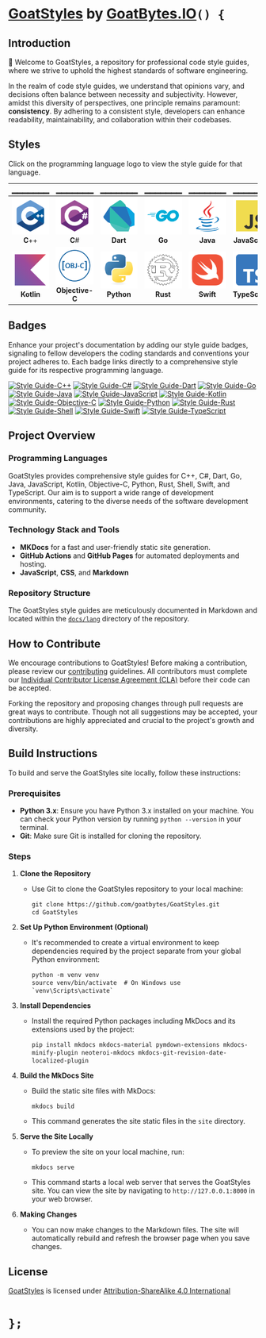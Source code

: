 # [GoatStyles][GS] by [GoatBytes.IO][GB]`() {`

## Introduction

:wave: Welcome to GoatStyles, a repository for professional code style guides, where we strive to
uphold the highest standards of software engineering.

In the realm of code style guides, we understand that opinions vary, and decisions often balance
between necessity and subjectivity. However, amidst this diversity of perspectives, one principle
remains paramount: __consistency__. By adhering to a consistent style, developers can enhance
readability, maintainability, and collaboration within their codebases.

## Styles

Click on the programming language logo to view the style guide for that language.

|                    ▁▁▁▁▁▁▁                     |                              ▁▁▁▁▁▁▁                               |                    ▁▁▁▁▁▁▁                     |                ▁▁▁▁▁▁▁                 |                  ▁▁▁▁▁▁▁                   |                            ▁▁▁▁▁▁▁                             |
|:----------------------------------------------:|:------------------------------------------------------------------:|:----------------------------------------------:|:--------------------------------------:|:------------------------------------------:|:--------------------------------------------------------------:|
|       [![C++][CPP_Logo]][CPP]<br>**C**++       |               [![C#][CSharp_Logo]][CSharp]<br>**C**#               |     [![Dart][Dart_Logo]][Dart]<br>**Dart**     |     [![Go][Go_Logo]][Go]<br>**Go**     |   [![Java][Java_Logo]][Java]<br>**Java**   | [![JavaScript][JavaScript_Logo]][JavaScript]<br>**JavaScript** |
| [![Kotlin][Kotlin_Logo]][Kotlin]<br>**Kotlin** | [![Objective-C][Objective-C_Logo]][Objective-C]<br>**Objective-C** | [![Python][Python_Logo]][Python]<br>**Python** | [![Rust][Rust_Logo]][Rust]<br>**Rust** | [![Swift][Swift_Logo]][Swift]<br>**Swift** | [![TypeScript][TypeScript_Logo]][TypeScript]<br>**TypeScript** |

## Badges

Enhance your project's documentation by adding our style guide badges, signaling to fellow
developers the coding standards and conventions your project adheres to. Each badge links directly
to a comprehensive style guide for its respective programming language.

[![Style Guide-C++](https://img.shields.io/badge/Style%20Guide-C++-00599C.svg?style=flat&labelColor=black&color=00599C&logo=cplusplus)](https://styles.goatbytes.io/lang/cpp)
[![Style Guide-C#](https://img.shields.io/badge/Style%20Guide-C%23-178600.svg?style=flat&labelColor=black&color=178600&logo=csharp)](https://styles.goatbytes.io/lang/csharp)
[![Style Guide-Dart](https://img.shields.io/badge/Style%20Guide-Dart-00B4AB.svg?style=flat&labelColor=black&color=00B4AB&logo=dart)](https://styles.goatbytes.io/lang/dart)
[![Style Guide-Go](https://img.shields.io/badge/Style%20Guide-Go-00ADD8.svg?style=flat&labelColor=black&color=00ADD8&logo=go)](https://styles.goatbytes.io/lang/go)
[![Style Guide-Java](https://img.shields.io/badge/Style%20Guide-Java-ED8B00.svg?style=flat&labelColor=black&color=ED8B00&logo=java)](https://styles.goatbytes.io/lang/java)
[![Style Guide-JavaScript](https://img.shields.io/badge/Style%20Guide-JavaScript-F0DB4F.svg?style=flat&labelColor=black&color=F0DB4F&logo=javascript)](https://styles.goatbytes.io/lang/javascript)
[![Style Guide-Kotlin](https://img.shields.io/badge/Style%20Guide-Kotlin-7F52FF.svg?style=flat&labelColor=black&color=7F52FF&logo=kotlin)](https://styles.goatbytes.io/lang/kotlin)
[![Style Guide-Objective-C](https://img.shields.io/badge/Style%20Guide-Objective--C-438EFF.svg?style=flat&labelColor=black&color=438EFF)](https://styles.goatbytes.io/lang/objective-c)
[![Style Guide-Python](https://img.shields.io/badge/Style%20Guide-Python-3776AB.svg?style=flat&labelColor=black&color=3776AB&logo=python)](https://styles.goatbytes.io/lang/python)
[![Style Guide-Rust](https://img.shields.io/badge/Style%20Guide-Rust-DEA584.svg?style=flat&labelColor=black&color=DEA584&logo=rust)](https://styles.goatbytes.io/lang/rust)
[![Style Guide-Shell](https://img.shields.io/badge/Style%20Guide-Shell-4EAA25.svg?style=flat&labelColor=black&color=4EAA25&logo=gnu-bash)](https://styles.goatbytes.io/lang/shell)
[![Style Guide-Swift](https://img.shields.io/badge/Style%20Guide-Swift-FA7343.svg?style=flat&labelColor=black&color=FA7343&logo=swift)](https://styles.goatbytes.io/lang/swift)
[![Style Guide-TypeScript](https://img.shields.io/badge/Style%20Guide-TypeScript-3178C6.svg?style=flat&labelColor=black&color=3178C6&logo=typescript)](https://styles.goatbytes.io/lang/typescript)

## Project Overview

### Programming Languages

GoatStyles provides comprehensive style guides for C++, C#, Dart, Go, Java, JavaScript, Kotlin,
Objective-C, Python, Rust, Shell, Swift, and TypeScript. Our aim is to support a wide range of
development environments, catering to the diverse needs of the software development community.

### Technology Stack and Tools

- **MKDocs** for a fast and user-friendly static site generation.
- **GitHub Actions** and **GitHub Pages** for automated deployments and hosting.
- **JavaScript**, **CSS**, and **Markdown**

### Repository Structure

The GoatStyles style guides are meticulously documented in Markdown and located within the
[`docs/lang`](docs/lang) directory of the repository.

## How to Contribute

We encourage contributions to GoatStyles! Before making a contribution, please review our
[contributing](docs/contributing.md) guidelines. All contributors must complete our
[Individual Contributor License Agreement (CLA)][CLA] before their code can be accepted.

Forking the repository and proposing changes through pull requests are great ways to contribute.
Though not all suggestions may be accepted, your contributions are highly appreciated and crucial
to the project's growth and diversity.

## Build Instructions

To build and serve the GoatStyles site locally, follow these instructions:

### Prerequisites

- **Python 3.x**: Ensure you have Python 3.x installed on your machine. You can check your
  Python version by running `python --version` in your terminal.
- **Git**: Make sure Git is installed for cloning the repository.

### Steps

1. **Clone the Repository**
    - Use Git to clone the GoatStyles repository to your local machine:
      ```shell
      git clone https://github.com/goatbytes/GoatStyles.git
      cd GoatStyles
      ```

2. **Set Up Python Environment (Optional)**
    - It's recommended to create a virtual environment to keep dependencies required by the project
      separate from your global Python environment:
      ```shell
      python -m venv venv
      source venv/bin/activate  # On Windows use `venv\Scripts\activate`
      ```

3. **Install Dependencies**
    - Install the required Python packages including MkDocs and its extensions used by the project:
      ```shell
      pip install mkdocs mkdocs-material pymdown-extensions mkdocs-minify-plugin neoteroi-mkdocs mkdocs-git-revision-date-localized-plugin
      ```

4. **Build the MkDocs Site**
    - Build the static site files with MkDocs:
      ```shell
      mkdocs build
      ```
    - This command generates the site static files in the `site` directory.

5. **Serve the Site Locally**
    - To preview the site on your local machine, run:
      ```shell
      mkdocs serve
      ```
    - This command starts a local web server that serves the GoatStyles site. You can view the site
      by navigating to `http://127.0.0.1:8000` in your web browser.

6. **Making Changes**
    - You can now make changes to the Markdown files. The site will automatically rebuild and
      refresh the browser page when you save changes.

## License

[GoatStyles][GH] is licensed under [Attribution-ShareAlike 4.0 International][LICENSE]

# `};`

[//]: # (@formatter:off)

[GS]: https://styles.goatbytes.io
[GB]: https://goatbytes.io
[GH]: https://github.com/goatbytes/GoatStyles
[LICENSE]: https://creativecommons.org/licenses/by-sa/4.0/
[CLA]: https://forms.gle/J5iqyH4hrHQQDfUCA

<!-- Logo URLs -->
[CPP_Logo]: ./docs/assets/img/cplusplus.svg
[CSharp_Logo]: ./docs/assets/img/csharp.svg
[Dart_Logo]: ./docs/assets/img/dart.svg
[Go_Logo]: ./docs/assets/img/go.svg
[Java_Logo]: ./docs/assets/img/java.svg
[JavaScript_Logo]: ./docs/assets/img/javascript.svg
[Kotlin_Logo]: ./docs/assets/img/kotlin.svg
[Objective-C_Logo]: ./docs/assets/img/objective-c.svg
[Python_Logo]: ./docs/assets/img/python.svg
[Rust_Logo]: ./docs/assets/img/rust.svg
[Swift_Logo]: ./docs/assets/img/swift.svg
[TypeScript_Logo]: ./docs/assets/img/typescript.svg

<!-- Page URLs -->
[CPP]: https://styles.goatbytes.io/lang/cpp/
[CSharp]: https://styles.goatbytes.io/lang/csharp/
[Dart]: https://styles.goatbytes.io/lang/dart/
[Go]: https://styles.goatbytes.io/lang/go/
[Java]: https://styles.goatbytes.io/lang/java/
[JavaScript]: https://styles.goatbytes.io/lang/javascript/
[Kotlin]: https://styles.goatbytes.io/lang/kotlin/
[Objective-C]: https://styles.goatbytes.io/lang/objc/
[Python]: https://styles.goatbytes.io/lang/python/
[Rust]: https://styles.goatbytes.io/lang/rust/
[Swift]: https://styles.goatbytes.io/lang/swift/
[TypeScript]: https://styles.goatbytes.io/lang/typescript/
